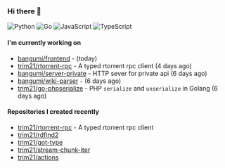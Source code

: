 ### Hi there 👋

![Python](https://img.shields.io/badge/python-3670A0?style=for-the-badge&logo=python&logoColor=ffdd54)
![Go](https://img.shields.io/badge/go-%2300ADD8.svg?style=for-the-badge&logo=go&logoColor=white)
![JavaScript](https://img.shields.io/badge/javascript-%23323330.svg?style=for-the-badge&logo=javascript&logoColor=%23F7DF1E)
![TypeScript](https://img.shields.io/badge/typescript-%23007ACC.svg?style=for-the-badge&logo=typescript&logoColor=white)

#### I'm currently working on

- [bangumi/frontend](https://github.com/bangumi/frontend) -  (today)
- [trim21/rtorrent-rpc](https://github.com/trim21/rtorrent-rpc) - A typed rtorrent rpc client (4 days ago)
- [bangumi/server-private](https://github.com/bangumi/server-private) - HTTP sever for private api (6 days ago)
- [bangumi/wiki-parser](https://github.com/bangumi/wiki-parser) -  (6 days ago)
- [trim21/go-phpserialize](https://github.com/trim21/go-phpserialize) - PHP `serialize` and `unserialize` in Golang (6 days ago)

#### Repositories I created recently

- [trim21/rtorrent-rpc](https://github.com/trim21/rtorrent-rpc) - A typed rtorrent rpc client
- [trim21/rdfind2](https://github.com/trim21/rdfind2)
- [trim21/got-type](https://github.com/trim21/got-type)
- [trim21/stream-chunk-iter](https://github.com/trim21/stream-chunk-iter)
- [trim21/actions](https://github.com/trim21/actions)
